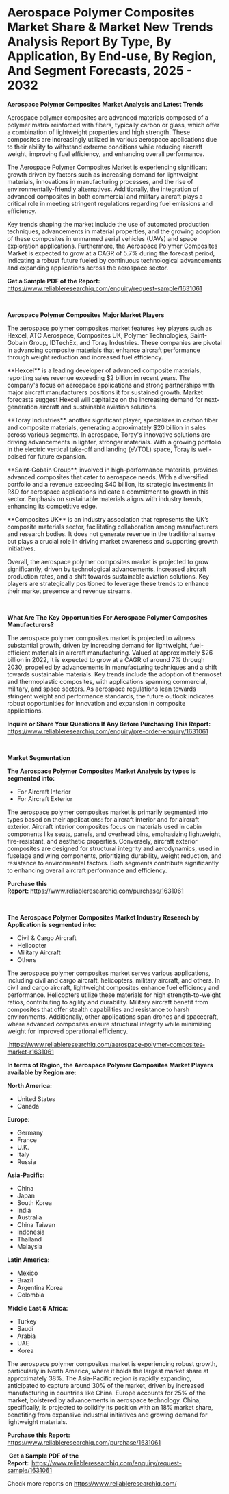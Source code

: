 <p><h1>Aerospace Polymer Composites Market Share & Market New Trends Analysis Report By Type, By Application, By End-use, By Region, And Segment Forecasts, 2025 - 2032</h1></p><p><strong>Aerospace Polymer Composites Market Analysis and Latest Trends</strong></p>
<p><p>Aerospace polymer composites are advanced materials composed of a polymer matrix reinforced with fibers, typically carbon or glass, which offer a combination of lightweight properties and high strength. These composites are increasingly utilized in various aerospace applications due to their ability to withstand extreme conditions while reducing aircraft weight, improving fuel efficiency, and enhancing overall performance.</p><p>The Aerospace Polymer Composites Market is experiencing significant growth driven by factors such as increasing demand for lightweight materials, innovations in manufacturing processes, and the rise of environmentally-friendly alternatives. Additionally, the integration of advanced composites in both commercial and military aircraft plays a critical role in meeting stringent regulations regarding fuel emissions and efficiency.</p><p>Key trends shaping the market include the use of automated production techniques, advancements in material properties, and the growing adoption of these composites in unmanned aerial vehicles (UAVs) and space exploration applications. Furthermore, the Aerospace Polymer Composites Market is expected to grow at a CAGR of 5.7% during the forecast period, indicating a robust future fueled by continuous technological advancements and expanding applications across the aerospace sector.</p></p>
<p><strong>Get a Sample PDF of the Report:&nbsp;</strong> <a href="https://www.reliableresearchiq.com/enquiry/request-sample/1631061?utm_campaign=2336&utm_medium=2&utm_source=Github&utm_content=ia&utm_term=29032025&utm_id=aerospace-polymer-composites">https://www.reliableresearchiq.com/enquiry/request-sample/1631061</a></p>
<p>&nbsp;</p>
<p><strong>Aerospace Polymer Composites Major Market Players</strong></p>
<p><p>The aerospace polymer composites market features key players such as Hexcel, ATC Aerospace, Composites UK, Polymer Technologies, Saint-Gobain Group, IDTechEx, and Toray Industries. These companies are pivotal in advancing composite materials that enhance aircraft performance through weight reduction and increased fuel efficiency.</p><p>**Hexcel** is a leading developer of advanced composite materials, reporting sales revenue exceeding $2 billion in recent years. The company's focus on aerospace applications and strong partnerships with major aircraft manufacturers positions it for sustained growth. Market forecasts suggest Hexcel will capitalize on the increasing demand for next-generation aircraft and sustainable aviation solutions.</p><p>**Toray Industries**, another significant player, specializes in carbon fiber and composite materials, generating approximately $20 billion in sales across various segments. In aerospace, Toray's innovative solutions are driving advancements in lighter, stronger materials. With a growing portfolio in the electric vertical take-off and landing (eVTOL) space, Toray is well-poised for future expansion.</p><p>**Saint-Gobain Group**, involved in high-performance materials, provides advanced composites that cater to aerospace needs. With a diversified portfolio and a revenue exceeding $40 billion, its strategic investments in R&D for aerospace applications indicate a commitment to growth in this sector. Emphasis on sustainable materials aligns with industry trends, enhancing its competitive edge.</p><p>**Composites UK** is an industry association that represents the UK’s composite materials sector, facilitating collaboration among manufacturers and research bodies. It does not generate revenue in the traditional sense but plays a crucial role in driving market awareness and supporting growth initiatives.</p><p>Overall, the aerospace polymer composites market is projected to grow significantly, driven by technological advancements, increased aircraft production rates, and a shift towards sustainable aviation solutions. Key players are strategically positioned to leverage these trends to enhance their market presence and revenue streams.</p></p>
<p>&nbsp;</p>
<p><strong>What Are The Key Opportunities For Aerospace Polymer Composites Manufacturers?</strong></p>
<p><p>The aerospace polymer composites market is projected to witness substantial growth, driven by increasing demand for lightweight, fuel-efficient materials in aircraft manufacturing. Valued at approximately $26 billion in 2022, it is expected to grow at a CAGR of around 7% through 2030, propelled by advancements in manufacturing techniques and a shift towards sustainable materials. Key trends include the adoption of thermoset and thermoplastic composites, with applications spanning commercial, military, and space sectors. As aerospace regulations lean towards stringent weight and performance standards, the future outlook indicates robust opportunities for innovation and expansion in composite applications.</p></p>
<p><strong>Inquire or Share Your Questions If Any Before Purchasing This Report:</strong> <a href="https://www.reliableresearchiq.com/enquiry/pre-order-enquiry/1631061?utm_campaign=2336&utm_medium=2&utm_source=Github&utm_content=ia&utm_term=29032025&utm_id=aerospace-polymer-composites">https://www.reliableresearchiq.com/enquiry/pre-order-enquiry/1631061</a></p>
<p>&nbsp;</p>
<p><strong>Market Segmentation</strong></p>
<p><strong>The Aerospace Polymer Composites Market Analysis by types is segmented into:</strong></p>
<p><ul><li>For Aircraft Interior</li><li>For Aircraft Exterior</li></ul></p>
<p><p>The aerospace polymer composites market is primarily segmented into types based on their applications: for aircraft interior and for aircraft exterior. Aircraft interior composites focus on materials used in cabin components like seats, panels, and overhead bins, emphasizing lightweight, fire-resistant, and aesthetic properties. Conversely, aircraft exterior composites are designed for structural integrity and aerodynamics, used in fuselage and wing components, prioritizing durability, weight reduction, and resistance to environmental factors. Both segments contribute significantly to enhancing overall aircraft performance and efficiency.</p></p>
<p><strong>Purchase this Report:&nbsp;</strong><a href="https://www.reliableresearchiq.com/purchase/1631061?utm_campaign=2336&utm_medium=2&utm_source=Github&utm_content=ia&utm_term=29032025&utm_id=aerospace-polymer-composites">https://www.reliableresearchiq.com/purchase/1631061</a></p>
<p>&nbsp;</p>
<p><strong>The Aerospace Polymer Composites Market Industry Research by Application is segmented into:</strong></p>
<p><ul><li>Civil & Cargo Aircraft</li><li>Helicopter</li><li>Military Aircraft</li><li>Others</li></ul></p>
<p><p>The aerospace polymer composites market serves various applications, including civil and cargo aircraft, helicopters, military aircraft, and others. In civil and cargo aircraft, lightweight composites enhance fuel efficiency and performance. Helicopters utilize these materials for high strength-to-weight ratios, contributing to agility and durability. Military aircraft benefit from composites that offer stealth capabilities and resistance to harsh environments. Additionally, other applications span drones and spacecraft, where advanced composites ensure structural integrity while minimizing weight for improved operational efficiency.</p></p>
<p><a href="https://www.reliableresearchiq.com/aerospace-polymer-composites-market-r1631061?utm_campaign=2336&utm_medium=2&utm_source=Github&utm_content=ia&utm_term=29032025&utm_id=aerospace-polymer-composites">&nbsp;https://www.reliableresearchiq.com/aerospace-polymer-composites-market-r1631061</a></p>
<p><strong>In terms of Region, the Aerospace Polymer Composites Market Players available by Region are:</strong></p>
<p>
    <p> <strong> North America: </strong>
        <ul>
            <li>United States</li>
            <li>Canada</li>
        </ul>
        </p> 
    <p> <strong> Europe: </strong>
        <ul>
            <li>Germany</li>
            <li>France</li>
            <li>U.K.</li>
            <li>Italy</li>
            <li>Russia</li>
        </ul>
        </p> 
    <p> <strong> Asia-Pacific: </strong>
        <ul>
            <li>China</li>
            <li>Japan</li>
            <li>South Korea</li>
            <li>India</li>
            <li>Australia</li>
            <li>China Taiwan</li>
            <li>Indonesia</li>
            <li>Thailand</li>
            <li>Malaysia</li>
        </ul>
        </p> 
    <p> <strong> Latin America: </strong>
        <ul>
            <li>Mexico</li>
            <li>Brazil</li>
            <li>Argentina Korea</li>
            <li>Colombia</li>
        </ul>
        </p> 
    <p> <strong> Middle East & Africa: </strong>
        <ul>
            <li>Turkey</li>
            <li>Saudi</li>
            <li>Arabia</li>
            <li>UAE</li>
            <li>Korea</li>
        </ul>
    </p>
    </p>
<p><p>The aerospace polymer composites market is experiencing robust growth, particularly in North America, where it holds the largest market share at approximately 38%. The Asia-Pacific region is rapidly expanding, anticipated to capture around 30% of the market, driven by increased manufacturing in countries like China. Europe accounts for 25% of the market, bolstered by advancements in aerospace technology. China, specifically, is projected to solidify its position with an 18% market share, benefiting from expansive industrial initiatives and growing demand for lightweight materials.</p></p>
<p><strong>Purchase this Report: </strong><a href="https://www.reliableresearchiq.com/purchase/1631061?utm_campaign=2336&utm_medium=2&utm_source=Github&utm_content=ia&utm_term=29032025&utm_id=aerospace-polymer-composites">https://www.reliableresearchiq.com/purchase/1631061</a></p>
<p>&nbsp;<strong>Get a Sample PDF of the Report:&nbsp;&nbsp;</strong><a href="https://www.reliableresearchiq.com/enquiry/request-sample/1631061?utm_campaign=2336&utm_medium=2&utm_source=Github&utm_content=ia&utm_term=29032025&utm_id=aerospace-polymer-composites">https://www.reliableresearchiq.com/enquiry/request-sample/1631061</a></p>
<p><strong></strong></p>
<p>Check more reports on <a href="https://www.reliableresearchiq.com/?utm_campaign=2336&utm_medium=2&utm_source=Github&utm_content=ia&utm_term=29032025&utm_id=aerospace-polymer-composites">https://www.reliableresearchiq.com/</a></p>